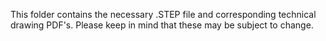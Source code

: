 This folder contains the necessary .STEP file and corresponding technical drawing PDF's.
Please keep in mind that these may be subject to change.
